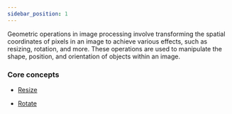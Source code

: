 ```yaml
---
sidebar_position: 1
---
```


Geometric operations in image processing involve transforming the spatial coordinates of pixels in an image to achieve various effects, such as resizing, rotation, and more. These operations are used to manipulate the shape, position, and orientation of objects within an image.

### Core concepts

- [Resize](Resize.md 'internal link on resize')

- [Rotate](Rotate.md 'internal link on rotate')
